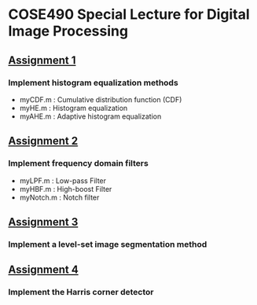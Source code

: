 # COSE490 Special Lecture for Digital Image Processing

## [Assignment 1](/Assignment1-HE/READMD.md)
### Implement histogram equalization methods
  * myCDF.m : Cumulative distribution function (CDF)
  * myHE.m : Histogram equalization 
  * myAHE.m : Adaptive histogram equalization
  
## [Assignment 2](/Assignment2-Frequency_Filtering/READMD.md)
### Implement frequency domain filters
  * myLPF.m : Low-pass Filter
  * myHBF.m : High-boost Filter
  * myNotch.m : Notch filter

## [Assignment 3](/Assignment3-Level_set_method/READMD.md)
### Implement a level-set image segmentation method

## [Assignment 4](/Assignment4-Harris_corner_detector/READMD.md)
### Implement the Harris corner detector
